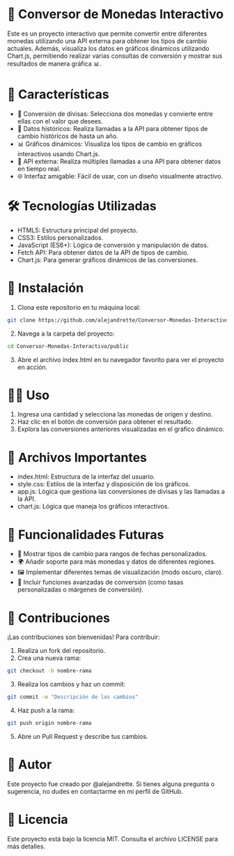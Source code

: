 # 💱 Conversor de Monedas Interactivo
Este es un proyecto interactivo que permite convertir entre diferentes monedas utilizando una API externa para obtener los tipos de cambio actuales. Además, visualiza los datos en gráficos dinámicos utilizando Chart.js, permitiendo realizar varias consultas de conversión y mostrar sus resultados de manera gráfica 📊.

# 🌟 Características
- 🔄 Conversión de divisas: Selecciona dos monedas y convierte entre ellas con el valor que desees.
- 📅 Datos históricos: Realiza llamadas a la API para obtener tipos de cambio históricos de hasta un año.
- 📊 Gráficos dinámicos: Visualiza los tipos de cambio en gráficos interactivos usando Chart.js.
- 🔗 API externa: Realiza múltiples llamadas a una API para obtener datos en tiempo real.
- 🌐 Interfaz amigable: Fácil de usar, con un diseño visualmente atractivo.

# 🛠️ Tecnologías Utilizadas
- HTML5: Estructura principal del proyecto.
- CSS3: Estilos personalizados.
- JavaScript (ES6+): Lógica de conversión y manipulación de datos.
- Fetch API: Para obtener datos de la API de tipos de cambio.
- Chart.js: Para generar gráficos dinámicos de las conversiones.

# 🚀 Instalación
1. Clona este repositorio en tu máquina local:
```bash
git clone https://github.com/alejandrette/Conversor-Monedas-Interactivo.git
```

2. Navega a la carpeta del proyecto:
```bash
cd Conversor-Monedas-Interactivo/public
```
3. Abre el archivo index.html en tu navegador favorito para ver el proyecto en acción.

# 🧑‍💻 Uso
1. Ingresa una cantidad y selecciona las monedas de origen y destino.
2. Haz clic en el botón de conversión para obtener el resultado.
3. Explora las conversiones anteriores visualizadas en el gráfico dinámico.

# 📁 Archivos Importantes
- index.html: Estructura de la interfaz del usuario.
- style.css: Estilos de la interfaz y disposición de los gráficos.
- app.js: Lógica que gestiona las conversiones de divisas y las llamadas a la API.
- chart.js: Lógica que maneja los gráficos interactivos.

# 🔮 Funcionalidades Futuras
- 📅 Mostrar tipos de cambio para rangos de fechas personalizados.
- 🌍 Añadir soporte para más monedas y datos de diferentes regiones.
- 🖼️ Implementar diferentes temas de visualización (modo oscuro, claro).
- 🔢 Incluir funciones avanzadas de conversión (como tasas personalizadas o márgenes de conversión).

# 🤝 Contribuciones
¡Las contribuciones son bienvenidas! Para contribuir:

1. Realiza un fork del repositorio.
2. Crea una nueva rama:
```bash
git checkout -b nombre-rama
```

3. Realiza los cambios y haz un commit:
```bash
git commit -m "Descripción de los cambios"
```

4. Haz push a la rama:
```bash
git push origin nombre-rama
```

5. Abre un Pull Request y describe tus cambios.

# 👤 Autor
Este proyecto fue creado por @alejandrette. Si tienes alguna pregunta o sugerencia, no dudes en contactarme en mi perfil de GitHub.

# 📜 Licencia
Este proyecto está bajo la licencia MIT. Consulta el archivo LICENSE para más detalles.